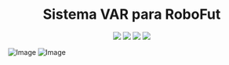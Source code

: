 <h1 align="center">Sistema VAR para RoboFut</h1>
<p align="center">
  <img src="https://img.shields.io/badge/python-3.10+-blue?logo=python">
  <img src="https://img.shields.io/badge/OpenCV-enabled-green?logo=opencv">
  <img src="https://img.shields.io/badge/CustomTkinter-GUI-blueviolet">
  <img src="https://img.shields.io/badge/pygame-enabled-brightgreen?style=flat-square">

</p>

![Image](https://github.com/user-attachments/assets/225c65f5-d5f8-45ac-a2b5-f2a77543f8ba)
![Image](https://github.com/user-attachments/assets/bd4e24a1-ef8c-46d8-a8d0-d5a18fbb3df9)
